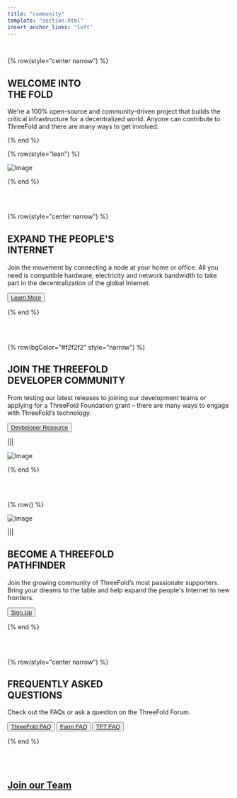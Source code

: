 ```yaml
---
title: "community"
template: "section.html"
insert_anchor_links: "left"
---
```


<br>

<!-- section 1 (THE FOLD) -->

{% row(style="center narrow") %}

## WELCOME INTO <br> **THE FOLD**


We're a 100% open-source and community-driven project that builds the critical infrastructure for a decentralized world. Anyone can contribute to ThreeFold and there are many ways to get involved.

{% end %}

{% row(style="lean") %}

![Image](/images/community_header.jpg#mx-auto)

{% end %}

<br>
<br>


<!-- section 3 (INTERNET) -->

{% row(style="center narrow") %}

## EXPAND THE PEOPLE'S <br> **INTERNET**


Join the movement by connecting a node at your home or ofﬁce. All you need is compatible hardware, electricity and network bandwidth to take part in the decentralization of the global Internet.

<button>[Learn More](/farm)</button>

{% end %}


<br>
<br>

<!-- section 4 (DEVELOPER COMMUNITY) -->

{% row(bgColor="#f2f2f2" style="narrow") %}


## JOIN THE THREEFOLD <br> **DEVELOPER COMMUNITY**

From testing our latest releases to joining our development teams or applying for a ThreeFold Foundation grant – there are many ways to engage with ThreeFold’s technology.

<button>[Devbeloper Resource](/developer)</button>

|||

![Image](/images/community_developers.png#medium)

{% end %}

<br>
<br>

<!-- section 5 (PATHFINDER) -->

{% row() %}

![Image](/images/community_pathefinder.jpg)

|||

## BECOME A THREEFOLD <br> **PATHFINDER**

Join the growing community of ThreeFold’s most passionate supporters. Bring your dreams to the table and help expand the people's Internet to new frontiers.

<button>[Sign Up](https://honf2dpejik.typeform.com/to/Hubtbirs)</button>

{% end %}

<br>
<br>

<!-- section 6 (QUESTIONS) -->

{% row(style="center narrow") %}

## FREQUENTLY ASKED <br> **QUESTIONS**


Check out the FAQs or ask a question on the ThreeFold Forum.

<button>[ThreeFold FAQ](/faq)</button>
<button>[Farm FAQ](/farmfaq)</button>
<button>[TFT FAQ](/tftfaq)</button>

{% end %}

<br>
<br>
<!-- 
  <div class="header section banner">
      <div class="center">
        <h1 class="text-8xl uppercase">
          <strong>Join our Team</strong>
        </h1>
      </div>
      <div
        class="back"
        style="background-image: url('/images//tf_people.jpg')"
      ></div>
    </div> -->
    

<div class="relative flex flex-col lg:flex-row items-baseline -mx-8 sm:-mx-12 md:-mx-16 lg:-mx-20">
    <a href="/careers" class="section banner" >
      <div class="center">
        <h2 class="h1">
          <strong>Join our Team</strong>
        </h2>
      </div>
      <div class="back" style="background-image: url('/images//tf_people.jpg')"
      ></div>
    </a>
</div>







